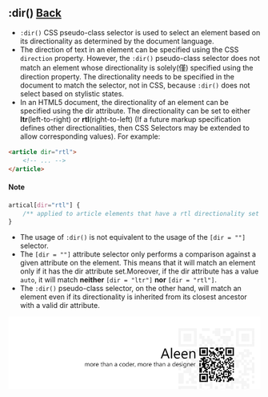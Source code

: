 ## :dir() [**Back**](./../pseudoClass.md)

- `:dir()` CSS pseudo-class selector is used to select an element based on its directionality as determined by the document language.
- The direction of text in an element can be specified using the CSS `direction` property. However, the `:dir()` pseudo-class selector does not match an element whose directionality is solely(僅) specified using the direction property. The directionality needs to be specified in the document to match the selector, not in CSS, because `:dir()` does not select based on stylistic states.
- In an HTML5 document, the directionality of an element can be specified using the dir attribute. The directionality can be set to either **ltr**(left-to-right) or **rtl**(right-to-left) (If a future markup specification defines other directionalities, then CSS Selectors may be extended to allow corresponding values). For example:

```html
<article dir="rtl">
    <!-- ... -->
</article>
```

#### Note

```css
artical[dir="rtl"] {
    /** applied to article elements that have a rtl directionality set using the dir attribute */
}
```

- The usage of `:dir()` is not equivalent to the usage of the `[dir = ""]` selector.
- The `[dir = ""]` attribute selector only performs a comparison against a given attribute on the element. This means that it will match an element only if it has the dir attribute set.Moreover, if the dir attribute has a value `auto`, it will match **neither** `[dir = "ltr"]` **nor** `[dir = "rtl"]`.
- The `:dir()` pseudo-class selector, on the other hand, will match an element even if its directionality is inherited from its closest ancestor with a valid dir attribute.

<a href="http://aleen42.github.io/" target="_blank" ><img src="./../../../pic/tail.gif"></a>